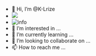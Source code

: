 - 👋 Hi, I’m @K-Lrize
- ![](http://K_lrize.cn:4000/get/@K_Lrize)
- ![info](https://github-readme-stats.vercel.app/api?username=K_Lrize&show_icons=true&count_private=true&hide=prs&theme=dracula)
- 👀 I’m interested in ...
- 🌱 I’m currently learning ...
- 💞️ I’m looking to collaborate on ...
- 📫 How to reach me ...

<!---
K-Lrize/K-Lrize is a ✨ special ✨ repository because its `README.md` (this file) appears on your GitHub profile.
You can click the Preview link to take a look at your changes.
--->
